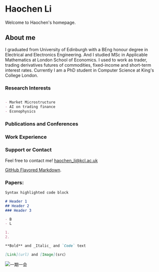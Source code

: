 # Haochen Li

Welcome to Haochen's homepage.

## About me

I graduated from University of Edinburgh with a BEng honour degree in Electrical and Electronics Engineering. And I studied MSc in Applicable Mathematics at London School of Economics. I used to work as trader, trading derivatives futures of commodities, fixed-income and short-term interest rates. Currently I am a PhD student in Computer Science at King's College London.

### Research Interests
```markdown

- Market Microstructure
- AI on trading finance
- Econophysics


```



### Publications and Conferences

### Work Experience

### Support or Contact

Feel free to contact me! haochen_li@kcl.ac.uk

[GitHub Flavored Markdown](https://guides.github.com/features/mastering-markdown/).

### Papers:
```markdown
Syntax highlighted code block

# Header 1
## Header 2
### Header 3

- B
- L

1. 
2. 

**Bold** and _Italic_ and `Code` text

[Link](url) and [Image](src）
```

![一期一会](https://user-images.githubusercontent.com/71441849/133270256-cd72121f-c5bd-4311-99bf-85b0223a74de.jpg)


